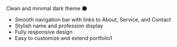 Clean and minimal dark theme 🌑
- Smooth navigation bar with links to About, Service, and Contact
- Stylish name and profession display
- Fully responsive design
- Easy to customize and extend portfolio1
